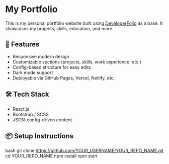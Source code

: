 # My Portfolio

This is my personal portfolio website built using [DeveloperFolio](https://github.com/saadpasta/developerFolio) as a base. It showcases my projects, skills, education, and more.

## 🚀 Features

- Responsive modern design
- Customizable sections (projects, skills, work experience, etc.)
- Config-based structure for easy edits
- Dark mode support
- Deployable via GitHub Pages, Vercel, Netlify, etc.

## 🛠️ Tech Stack

- React.js
- Bootstrap / SCSS
- JSON-config-driven content

## 📦 Setup Instructions

  bash
git clone https://github.com/YOUR_USERNAME/YOUR_REPO_NAME.git
cd YOUR_REPO_NAME
npm install
npm start
